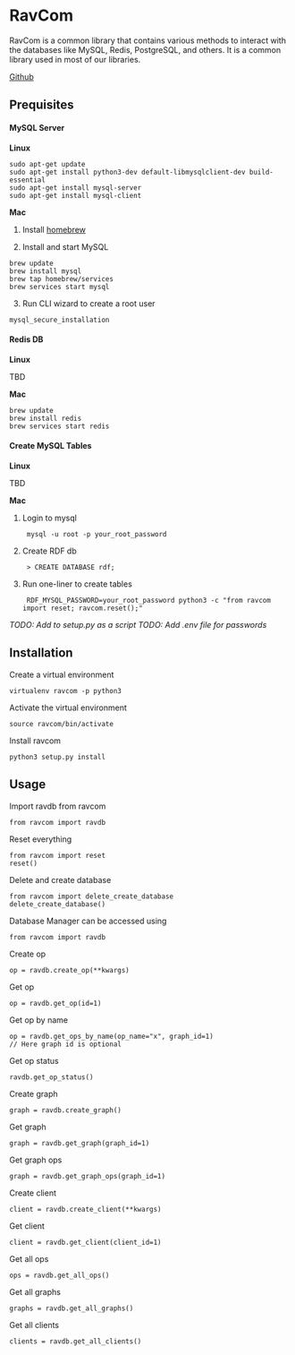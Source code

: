 # RavCom

RavCom is a common library that contains various methods to interact with the databases like MySQL, Redis, PostgreSQL, and others. It is a common library used in most of our libraries.

[Github](https://github.com/ravenprotocol/ravcom.git)

## Prequisites

#### MySQL Server

**Linux**
```
sudo apt-get update
sudo apt-get install python3-dev default-libmysqlclient-dev build-essential
sudo apt-get install mysql-server
sudo apt-get install mysql-client
```

**Mac**

1. Install [homebrew](https://docs.brew.sh/Installation)

2. Install and start MySQL
```
brew update
brew install mysql
brew tap homebrew/services
brew services start mysql
```

3. Run CLI wizard to create a root user
```
mysql_secure_installation
```


#### Redis DB
**Linux**

TBD

**Mac**
```
brew update
brew install redis
brew services start redis
```

#### Create MySQL Tables
**Linux**

TBD

**Mac**

1. Login to mysql

        mysql -u root -p your_root_password

2. Create RDF db

        > CREATE DATABASE rdf;

3. Run one-liner to create tables

        RDF_MYSQL_PASSWORD=your_root_password python3 -c "from ravcom import reset; ravcom.reset();"

*TODO: Add to setup.py as a script*
*TODO: Add .env file for passwords*

## Installation

Create a virtual environment
    
    virtualenv ravcom -p python3
    
Activate the virtual environment
    
    source ravcom/bin/activate
    
Install ravcom

    python3 setup.py install
    
## Usage

Import ravdb from ravcom

    from ravcom import ravdb
    
Reset everything 

    from ravcom import reset
    reset()
    
Delete and create database

    from ravcom import delete_create_database
    delete_create_database()

Database Manager can be accessed using

    from ravcom import ravdb
    
Create op

    op = ravdb.create_op(**kwargs)
    
Get op

    op = ravdb.get_op(id=1)
    
Get op by name

    op = ravdb.get_ops_by_name(op_name="x", graph_id=1)
    // Here graph id is optional
    
Get op status

    ravdb.get_op_status()

Create graph

    graph = ravdb.create_graph()

Get graph

    graph = ravdb.get_graph(graph_id=1)
    
Get graph ops

    graph = ravdb.get_graph_ops(graph_id=1)

Create client

    client = ravdb.create_client(**kwargs)
    
Get client

    client = ravdb.get_client(client_id=1)
    
Get all ops

    ops = ravdb.get_all_ops()
    
Get all graphs

    graphs = ravdb.get_all_graphs()
    
Get all clients

    clients = ravdb.get_all_clients()
    
